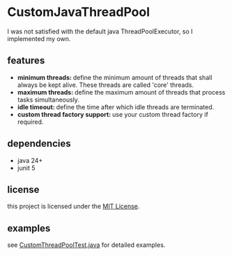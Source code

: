 # CustomJavaThreadPool
I was not satisfied with the default java ThreadPoolExecutor, so I implemented my own.

## features
<ul>
 <li>
  <b>minimum threads: </b>
  define the minimum amount of threads that shall always be kept alive. These threads are called 'core' threads.
 </li>
 <li>
  <b>maximum threads: </b>
  define the maximum amount of threads that process tasks simultaneously.
 </li> 
 <li>
  <b>idle timeout: </b>
  define the time after which idle threads are terminated.
 </li>
  <li>
  <b>custom thread factory support: </b>
  use your custom thread factory if required.
 </li>
</ul>

## dependencies
<ul>
<li>java 24+</li>
<li>junit 5</li>
</ul>

## license
this project is licensed under the [MIT License](LICENSE.txt).

## examples
see [CustomThreadPoolTest.java](src-test/adrian/os/java/threadpool/CustomThreadPoolTest.java) for detailed examples.
